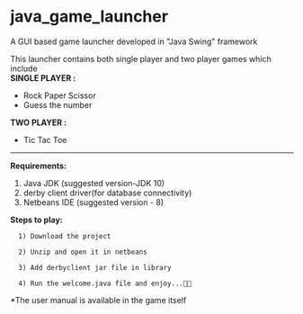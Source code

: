 # java_game_launcher
A GUI based game launcher developed in "Java Swing" framework

This launcher contains both single player and two player games which include
 <br/>
 <b>SINGLE PLAYER : </b>
  <ul>
  <li>Rock Paper Scissor</li>
  <li>Guess the number</li>
  </ul>
  
  <b>TWO PLAYER :</b>
  <ul><li>Tic Tac Toe</li></ul>
  <hr>
  <b>Requirements:</b>
    <ol>
    <li>Java JDK (suggested version-JDK 10)</li>
    <li>derby client driver(for database connectivity)</li>
    <li>Netbeans IDE (suggested version - 8)</li>
    </ol>
    
 <b>Steps to play:</b><br>
  
      1) Download the project
      
      2) Unzip and open it in netbeans
      
      3) Add derbyclient jar file in library
     
      4) Run the welcome.java file and enjoy...🤞😊
      
      
 *The user manual is available in the game itself
